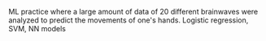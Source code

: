 ML practice where a large amount of data of 20 different brainwaves were analyzed to predict the movements of one's hands. Logistic regression, SVM, NN models
